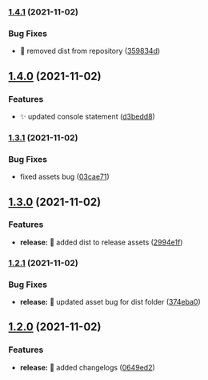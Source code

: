 ### [1.4.1](https://github.com/lusend/website/compare/v1.4.0...v1.4.1) (2021-11-02)


### Bug Fixes

* :bug: removed dist from repository ([359834d](https://github.com/lusend/website/commit/359834df019d7aa5b040ae455cbf126e884124d0))

## [1.4.0](https://github.com/lusend/website/compare/v1.3.1...v1.4.0) (2021-11-02)


### Features

* :sparkles: updated console statement ([d3bedd8](https://github.com/lusend/website/commit/d3bedd8a09687cf92a34bf3745baf241996a3390))

### [1.3.1](https://github.com/lusend/website/compare/v1.3.0...v1.3.1) (2021-11-02)


### Bug Fixes

* fixed assets bug ([03cae71](https://github.com/lusend/website/commit/03cae71a303ad86b8e11850d9ebbef9e7eb6b99e))

## [1.3.0](https://github.com/lusend/website/compare/v1.2.1...v1.3.0) (2021-11-02)


### Features

* **release:** :construction_worker: added dist to release assets ([2994e1f](https://github.com/lusend/website/commit/2994e1fa8ddb43b99dc228000fedf38ec3098aa6))

### [1.2.1](https://github.com/lusend/website/compare/v1.2.0...v1.2.1) (2021-11-02)


### Bug Fixes

* **release:** :construction_worker: updated asset bug for dist folder ([374eba0](https://github.com/lusend/website/commit/374eba0b87ac91eee867f535882d1e421c012155))

## [1.2.0](https://github.com/lusend/website/compare/v1.1.3...v1.2.0) (2021-11-02)


### Features

* **release:** :construction_worker: added changelogs ([0649ed2](https://github.com/lusend/website/commit/0649ed25aab19ffcb0a8c87015415edeefe05b6a))
